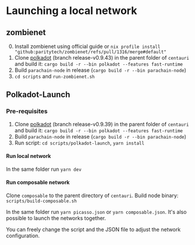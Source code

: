 # Launching a local network

## zombienet

0. Install zombienet using official guide or `nix profile install "github:paritytech/zombienet/refs/pull/1316/merge#default"`
1. Clone [polkadot](https://github.com/paritytech/polkadot) (branch release-v0.9.43) in the parent folder of `centauri` 
   and build it: `cargo build -r --bin polkadot --features fast-runtime`
2. Build `parachain-node` in release (`cargo build -r --bin parachain-node`)
3. `cd scripts` and `run-zombienet.sh`

## Polkadot-Launch

### Pre-requisites

1. Clone [polkadot](https://github.com/paritytech/polkadot) (branch release-v0.9.39) in the parent folder of `centauri` 
   and build it: `cargo build -r --bin polkadot --features fast-runtime`
2. Build `parachain-node` in release (`cargo build -r --bin parachain-node`)
3. Run script: `cd scripts/polkadot-launch`, `yarn install`

#### Run local network

In the same folder run `yarn dev`

#### Run composable network

Clone `composable` to the parent directory of `centauri`. Build node binary: `scripts/build-composable.sh`

In the same folder run `yarn picasso.json` or `yarn composable.json`. It's also possible to launch the networks together.

You can freely change the script and the JSON file to adjust the network configuration.

